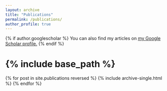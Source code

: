 ```yaml
---
layout: archive
title: "Publications"
permalink: /publications/
author_profile: true
---
```


{% if author.googlescholar %}
  You can also find my articles on <u><a href="{{author.googlescholar}}">my Google Scholar profile</a>.</u>
{% endif %}

# {% include base_path %}

{% for post in site.publications reversed %}
  {% include archive-single.html %}
{% endfor %}

